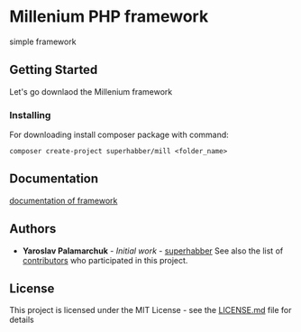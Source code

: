# Millenium PHP framework

simple framework

## Getting Started

Let's go downlaod the Millenium framework

### Installing

For downloading install composer package with command:

```
composer create-project superhabber/mill <folder_name>
```
## Documentation

[documentation of framework](https://milleniumframework.github.io/)

## Authors

* **Yaroslav Palamarchuk** - *Initial work* - [superhabber](https://github.com/superhabber)
See also the list of [contributors](https://github.com/superhabber/milleniumframework/graphs/contributors) who participated in this project.

## License

This project is licensed under the MIT License - see the [LICENSE.md](LICENSE.md) file for details